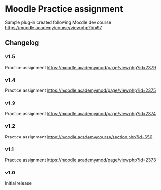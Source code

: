 Moodle Practice assignment
==================================
Sample plug-in created following Moodle dev course https://moodle.academy/course/view.php?id=97

Changelog
---------------
### v1.5
Practice assignment https://moodle.academy/mod/page/view.php?id=2379

### v1.4
Practice assignment https://moodle.academy/mod/page/view.php?id=2375

### v1.3
Practice assignment https://moodle.academy/mod/page/view.php?id=2374

### v1.2
Practice assignment https://moodle.academy/course/section.php?id=656

### v1.1
Practice assignment https://moodle.academy/mod/page/view.php?id=2373

### v1.0
Initial release

